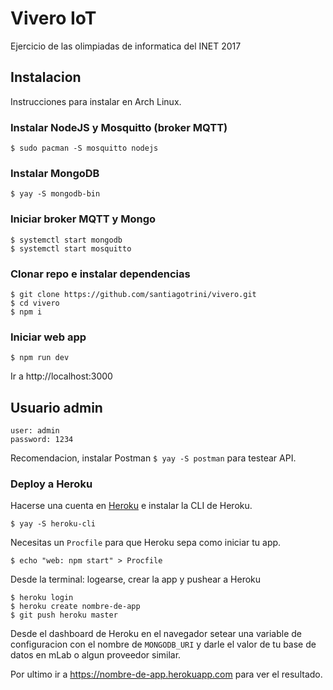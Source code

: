 # Vivero IoT

Ejercicio de las olimpiadas de informatica del INET 2017

## Instalacion

Instrucciones para instalar en Arch Linux.

### Instalar NodeJS y Mosquitto (broker MQTT)
```
$ sudo pacman -S mosquitto nodejs
```

### Instalar MongoDB
```
$ yay -S mongodb-bin
```

### Iniciar broker MQTT y Mongo
```
$ systemctl start mongodb
$ systemctl start mosquitto
```

### Clonar repo e instalar dependencias
```
$ git clone https://github.com/santiagotrini/vivero.git
$ cd vivero
$ npm i
```

### Iniciar web app
```
$ npm run dev
```

Ir a http://localhost:3000

## Usuario admin

```
user: admin
password: 1234
```

Recomendacion, instalar Postman `$ yay -S postman` para testear API.

### Deploy a Heroku

Hacerse una cuenta en [Heroku](https://www.heroku.com) e instalar la CLI de Heroku.

```
$ yay -S heroku-cli
```

Necesitas un `Procfile` para que Heroku sepa como iniciar tu app.

```
$ echo "web: npm start" > Procfile
```

Desde la terminal: logearse, crear la app y pushear a Heroku

```
$ heroku login
$ heroku create nombre-de-app
$ git push heroku master
```

Desde el dashboard de Heroku en el navegador setear una variable de configuracion con el nombre de `MONGODB_URI` y darle el valor de tu base de datos en mLab o algun proveedor similar.

Por ultimo ir a https://nombre-de-app.herokuapp.com para ver el resultado.
